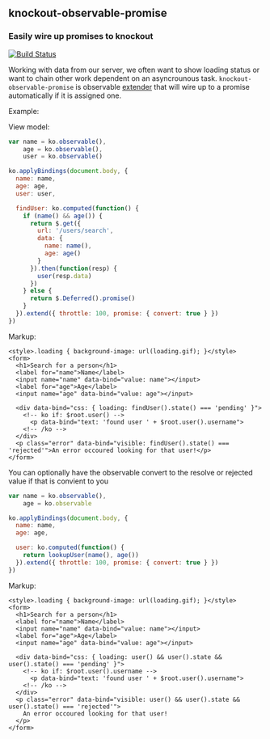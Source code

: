 ## knockout-observable-promise
### Easily wire up promises to knockout

[![Build Status](https://secure.travis-ci.org/nathanboktae/mocha-phantomjs.png)](http://travis-ci.org/nathanboktae/mocha-phantomjs)

Working with data from our server, we often want to show loading status or want to chain other work dependent on an asyncrounous task. `knockout-observable-promise` is observable [extender](http://knockoutjs.com/documentation/extenders.html) that will wire up to a promise automatically if it is assigned one.

Example:

View model:

```javascript
var name = ko.observable(),
    age = ko.observable(),
    user = ko.observable()

ko.applyBindings(document.body, {
  name: name,
  age: age,
  user: user,

  findUser: ko.computed(function() {
    if (name() && age()) {
      return $.get({
        url: '/users/search', 
        data: {
          name: name(),
          age: age()
        }
      }).then(function(resp) {
        user(resp.data)
      })
    } else {
      return $.Deferred().promise()
    }
  }).extend({ throttle: 100, promise: { convert: true } })
})
```

Markup:

```
<style>.loading { background-image: url(loading.gif); }</style>
<form>
  <h1>Search for a person</h1>
  <label for="name">Name</label>
  <input name="name" data-bind="value: name"></input>
  <label for="age">Age</label>
  <input name="age" data-bind="value: age"></input>

  <div data-bind="css: { loading: findUser().state() === 'pending' }">
    <!-- ko if: $root.user() -->
      <p data-bind="text: 'found user ' + $root.user().username">
    <!-- /ko -->
  </div>
  <p class="error" data-bind="visible: findUser().state() === 'rejected'">An error occoured looking for that user!</p>
</form>
```

You can optionally have the observable convert to the resolve or rejected value if that is convient to you


```javascript
var name = ko.observable(),
    age = ko.observable

ko.applyBindings(document.body, {
  name: name,
  age: age,

  user: ko.computed(function() {
    return lookupUser(name(), age())
  }).extend({ throttle: 100, promise: { convert: true } })
})
```

Markup:

```
<style>.loading { background-image: url(loading.gif); }</style>
<form>
  <h1>Search for a person</h1>
  <label for="name">Name</label>
  <input name="name" data-bind="value: name"></input>
  <label for="age">Age</label>
  <input name="age" data-bind="value: age"></input>

  <div data-bind="css: { loading: user() && user().state && user().state() === 'pending' }">
    <!-- ko if: $root.user().username -->
      <p data-bind="text: 'found user ' + $root.user().username">
    <!-- /ko -->
  </div>
  <p class="error" data-bind="visible: user() && user().state && user().state() === 'rejected'">
    An error occoured looking for that user!
  </p>
</form>
```